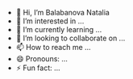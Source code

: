 - 👋 Hi, I’m Balabanova Natalia
- 👀 I’m interested in ...
- 🌱 I’m currently learning ...
- 💞️ I’m looking to collaborate on ...
- 📫 How to reach me ...
- 😄 Pronouns: ...
- ⚡ Fun fact: ...

<!---
BalabanovaNata/BalabanovaNata is a ✨ special ✨ repository because its `README.md` (this file) appears on your GitHub profile.
You can click the Preview link to take a look at your changes.
--->
